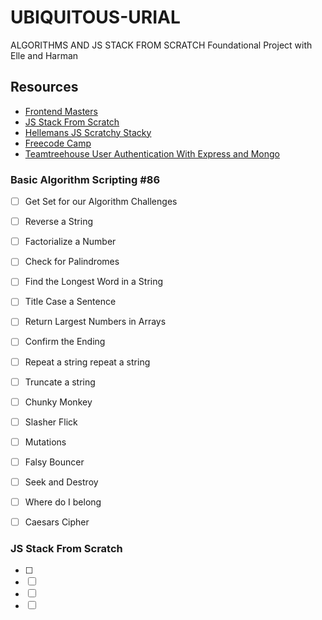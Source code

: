 # UBIQUITOUS-URIAL

ALGORITHMS AND JS STACK FROM SCRATCH Foundational Project with Elle and Harman

## Resources

- [Frontend Masters](https://frontendmasters.com/courses/computer-science/)
- [JS Stack From Scratch](https://github.com/verekia/js-stack-from-scratch)
- [Hellemans JS Scratchy Stacky](https://github.com/harmanlearns/js-scratchy-stacky/blob/master/README.md)
- [Freecode Camp](https://www.freecodecamp.com/map-aside#nested-collapseBasicAlgorithmScripting)
- [Teamtreehouse User Authentication With Express and Mongo](https://teamtreehouse.com/library/user-authentication-with-express-and-mongo)


### Basic Algorithm Scripting #86

- [ ] Get Set for our Algorithm Challenges
- [ ] Reverse a String 
- [ ] Factorialize a Number 
- [ ] Check for Palindromes 
- [ ] Find the Longest Word in a String 
- [ ] Title Case a Sentence 
- [ ] Return Largest Numbers in Arrays 
- [ ] Confirm the Ending 
- [ ] Repeat a string repeat a string 
- [ ] Truncate a string 
- [ ] Chunky Monkey 
- [ ] Slasher Flick 
- [ ] Mutations 
- [ ] Falsy Bouncer 
- [ ] Seek and Destroy 
- [ ] Where do I belong 
- [ ] Caesars Cipher


### JS Stack From Scratch

- [ ] 
- [ ]  
- [ ]  
- [ ]  
